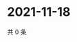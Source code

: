 # 2021-11-18

共 0 条

<!-- BEGIN WEIBO -->
<!-- 最后更新时间 Thu Nov 18 2021 09:45:30 GMT+0800 (China Standard Time) -->

<!-- END WEIBO -->

